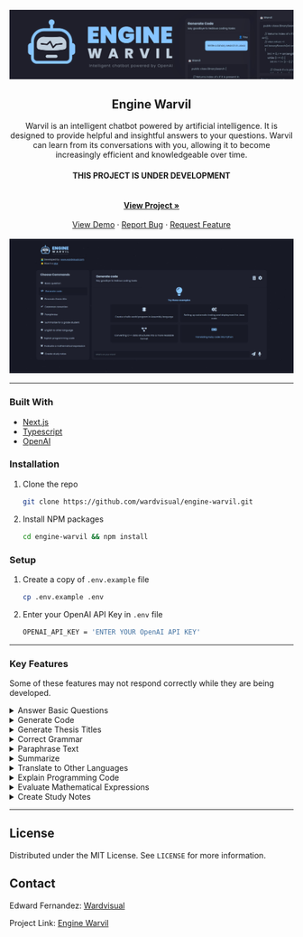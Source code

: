 <div id="top"></div>

<!-- PROJECT LOGO -->
<br />
<div align="center">
  <a href="https://github.com/wardvisual/engine-warvil">
    <img src="./public/banner.svg" alt="banner">
  </a>
  <br />
  <h2 align="center">Engine Warvil</h2>

  <p align=" center">Warvil is an intelligent chatbot powered by artificial intelligence. It is designed to provide helpful and insightful answers to your questions. Warvil can learn from its conversations with you, allowing it to become increasingly efficient and knowledgeable over time.</p>
  <h4>THIS PROJECT IS UNDER DEVELOPMENT</h4>
    <br />
    <a href="https://engine-warvil.vercel.app/"><strong>View Project »</strong></a>
    <br />    
    <br />
    <a href="https://github.com/wardvisual/engine-warvil">View Demo</a>
    ·
    <a href="https://github.com/wardvisual/engine-warvil/issues">Report Bug</a>
    ·
    <a href="https://github.com/wardvisual/engine-warvil/issues">Request Feature</a>
  
</div>

<br />
<a href="https://github.com/wardvisual/engine-warvil">
   <img src="./public/banner.jpg" alt="homepage">
</a>

<br />
<!-- BUILT WITH -->

<hr />

### Built With

- [Next.js](https://nextjs.org/)
- [Typescript](https://www.typescriptlang.org/)
- [OpenAI](https://openai.com/)

<!-- INSTALLATION -->

### Installation

1. Clone the repo

   ```sh
   git clone https://github.com/wardvisual/engine-warvil.git
   ```

2. Install NPM packages

   ```sh
   cd engine-warvil && npm install
   ```

### Setup

1. Create a copy of `.env.example` file

   ```sh
   cp .env.example .env
   ```

2. Enter your OpenAI API Key in `.env` file

   ```sh
   OPENAI_API_KEY = 'ENTER YOUR OpenAI API KEY'
   ```

<hr />

<!-- FEATURES -->

### Key Features

Some of these features may not respond correctly while they are being developed.

<details>
  <summary>Answer Basic Questions </summary>
    Warvil is able to answer basic questions about a variety of topics using artificial intelligence.
</details>
<details>
  <summary>Generate Code </summary>
    Warvil can generate code for a variety of programming languages based on your specifications.
</details>
<details>
  <summary>Generate Thesis Titles </summary>
    Warvil can generate potential titles for your thesis or research project.
</details>
<details>
  <summary>Correct Grammar </summary>
    Warvil can help you improve your writing by correcting grammar errors and providing suggestions for improvement.
</details>
<details>
  <summary>Paraphrase Text </summary>
    Warvil can rewrite text to convey the same information in a different way, making it easier to understand.
</details>
<details>
  <summary>Summarize </summary>
    Warvil can generate a summary of longer pieces of text, helping you save time and focus on the most important information.
</details>
<details>
  <summary>Translate to Other Languages </summary>
    Warvil can translate text from English to a variety of other languages.
</details>
<details>
  <summary>Explain Programming Code </summary>
    Warvil can provide explanations and examples for programming concepts and code snippets.
</details>
<details>
  <summary>Evaluate Mathematical Expressions </summary>
    Warvil can evaluate and simplify mathematical expressions.
</details>
 
<details>
  <summary>Create Study Notes </summary>
    Warvil can generate study notes based on text input, helping you learn and retain information more effectively.
</details>

<hr />

<!-- LICENSE -->

## License

Distributed under the MIT License. See `LICENSE` for more information.

<!-- CONTACT -->

## Contact

Edward Fernandez: [Wardvisual](https://wardvisual.me/)

Project Link: [Engine Warvil](https://engine-warvil.vercel.app/)
